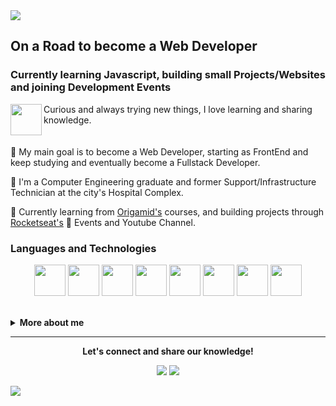 <img src="https://github.com/leovdn/leovdn/raw/master/hero-image-header.png">
 
## On a Road to become a Web Developer
### Currently learning Javascript, building small Projects/Websites and joining Development Events
<img align="left" width="50" height="50" src="https://image.flaticon.com/icons/svg/950/950018.svg">

Curious and always trying new things, I love learning and sharing knowledge. 
<br><br><br>
:dart: My main goal is to become a Web Developer, starting as FrontEnd and keep studying and eventually become a Fullstack Developer.

:office: I'm a Computer Engineering graduate and former Support/Infrastructure Technician at the city's Hospital Complex.

:book: Currently learning from <a href="https://www.origamid.com/cursos/">Origamid's</a> courses, and building projects through <a href="https://github.com/Rocketseat">Rocketseat's</a> :rocket: Events and Youtube Channel. 

### Languages and Technologies
<p align="center">
<img width="50" height="50" src="https://image.flaticon.com/icons/svg/919/919827.svg"> 
<img width="50" height="50" src="https://image.flaticon.com/icons/svg/919/919826.svg">
<img width="50" height="50" src="https://image.flaticon.com/icons/svg/919/919828.svg">
<img width="50" height="50" src="https://image.flaticon.com/icons/svg/919/919853.svg">
<img width="50" height="50" src="https://image.flaticon.com/icons/svg/919/919825.svg">
<img width="50" height="50" src="https://image.flaticon.com/icons/svg/919/919831.svg">
<img width="50" height="50" src="https://image.flaticon.com/icons/svg/552/552220.svg">
<img width="50" height="50" src="https://image.flaticon.com/icons/svg/552/552224.svg">
</p>

<br>
 
<details> 
 <summary><b>More about me</b></summary>
 
- Appointed by the IT Coordinator to become a Systems Analyst, but due to Covid-19's outbreak decided to resign and change fields to become a Developer;
- :video_game: A geek/nerd who absolutely loves Gaming  and watching Anime ;
 
[![Leovdn's github stats](https://github-readme-stats.vercel.app/api?username=leovdn)](https://github.com/leovdn/github-readme-stats)
<br><br>
![Profile views](https://gpvc.arturio.dev/leovdn)  

</details>

<hr>
<p align="center">
  <strong>Let's connect and share our knowledge!</strong>
 <p align="center">
  <a href="https://www.linkedin.com/in/leovdn" alt="LinkedIn"><img src="https://img.shields.io/badge/-LinkedIn-blue?style=flat-square&logo=Linkedin&logoColor=white&link=https://www.linkedin.com/in/leovdn"></a>  
  <a href="mailto:leo.vdn@gmail.com" alt="Email"><img src="https://img.shields.io/badge/-Gmail-c14438?style=flat-square&logo=Gmail&logoColor=white&link=mailto:leo.vdn@gmail.com"></a>  
  </p>
</p>
 
<img src="https://github.com/leovdn/leovdn/raw/master/hero-image-footer.png">
